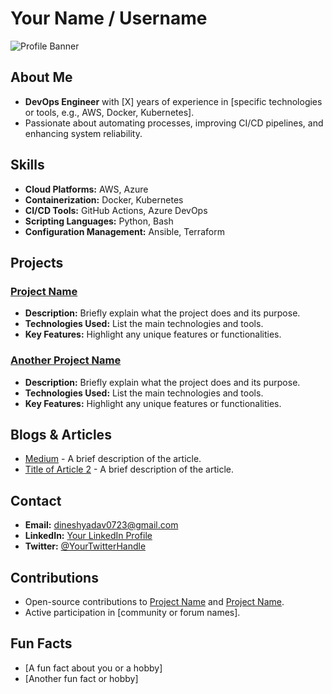 # Your Name / Username

![Profile Banner](https://banner2.cleanpng.com/20190220/ehr/kisspng-logo-kubernetes-transparency-font-computer-softwar-1713906561749.webp)

## About Me
- **DevOps Engineer** with [X] years of experience in [specific technologies or tools, e.g., AWS, Docker, Kubernetes].
- Passionate about automating processes, improving CI/CD pipelines, and enhancing system reliability.

## Skills
- **Cloud Platforms:** AWS, Azure
- **Containerization:** Docker, Kubernetes
- **CI/CD Tools:** GitHub Actions, Azure DevOps
- **Scripting Languages:** Python, Bash
- **Configuration Management:** Ansible, Terraform

## Projects
### [Project Name](link-to-project)
- **Description:** Briefly explain what the project does and its purpose.
- **Technologies Used:** List the main technologies and tools.
- **Key Features:** Highlight any unique features or functionalities.

### [Another Project Name](link-to-project)
- **Description:** Briefly explain what the project does and its purpose.
- **Technologies Used:** List the main technologies and tools.
- **Key Features:** Highlight any unique features or functionalities.

## Blogs & Articles
- [Medium](https://medium.com/@dineshOffl) - A brief description of the article.
- [Title of Article 2](link-to-article) - A brief description of the article.

## Contact
- **Email:** dineshyadav0723@gmail.com
- **LinkedIn:** [Your LinkedIn Profile](https://www.linkedin.com/in/dinesh09/)
- **Twitter:** [@YourTwitterHandle](link-to-twitter)

## Contributions
- Open-source contributions to [Project Name](link-to-project) and [Project Name](link-to-project).
- Active participation in [community or forum names].

## Fun Facts
- [A fun fact about you or a hobby]
- [Another fun fact or hobby]
